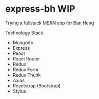 # express-bh WIP
Trying a fullstack MERN app for Ban Heng 

Technology Stack
- Mongodb
- Express
- React
- React Router
- Redux
- Redux Form
- Redux Thunk
- Axios
- Reactstrap (Bootstrap)
- Stylus
